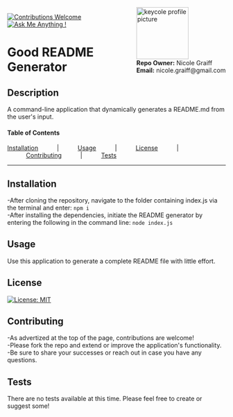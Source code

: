 
<div style='float:right; clear:both'><img src='https://avatars1.githubusercontent.com/u/18411209?s=460' alt='keycole profile picture' width='120'><div><b>Repo Owner:</b> Nicole Graiff</div><div><b>Email:</b> nicole.graiff@gmail.com</div></div>

[![Contributions Welcome](https://img.shields.io/badge/Contributions-Welcome-green.svg)](https://shields.io/)&nbsp;&nbsp;&nbsp;[![Ask Me Anything !](https://img.shields.io/badge/Ask%20me-anything-1abc9c.svg)](mailto:nicole.graiff@gmail.com)

<h1>Good README Generator</h1>

## Description
A command-line application that dynamically generates a README.md from the user's input.

#### Table of Contents
[Installation](#installation)&nbsp;&nbsp;&nbsp;&nbsp;&nbsp;&nbsp;&nbsp;&nbsp;&nbsp;&nbsp;&nbsp;|&nbsp;&nbsp;&nbsp;&nbsp;&nbsp;&nbsp;&nbsp;&nbsp;&nbsp;&nbsp;&nbsp;[Usage](#usage)&nbsp;&nbsp;&nbsp;&nbsp;&nbsp;&nbsp;&nbsp;&nbsp;&nbsp;&nbsp;&nbsp;|&nbsp;&nbsp;&nbsp;&nbsp;&nbsp;&nbsp;&nbsp;&nbsp;&nbsp;&nbsp;&nbsp;[License](#license)&nbsp;&nbsp;&nbsp;&nbsp;&nbsp;&nbsp;&nbsp;&nbsp;&nbsp;&nbsp;&nbsp;|&nbsp;&nbsp;&nbsp;&nbsp;&nbsp;&nbsp;&nbsp;&nbsp;&nbsp;&nbsp;&nbsp;[Contributing](#contributing)&nbsp;&nbsp;&nbsp;&nbsp;&nbsp;&nbsp;&nbsp;&nbsp;&nbsp;&nbsp;&nbsp;|&nbsp;&nbsp;&nbsp;&nbsp;&nbsp;&nbsp;&nbsp;&nbsp;&nbsp;&nbsp;&nbsp;[Tests](#tests)

---

## Installation
-After cloning the repository, navigate to the folder containing index.js via the terminal and enter: ```npm i``` <br> -After installing the dependencies, initiate the README generator by entering the following in the command line: ```node index.js```

## Usage
Use this application to generate a complete README file with little effort.

## License
[![License: MIT](https://img.shields.io/badge/License-MIT-yellow.svg)](https://opensource.org/licenses/MIT)

## Contributing
-As advertized at the top of the page, contributions are welcome! <br> -Please fork the repo and extend or improve the application's functionality. <br> -Be sure to share your successes or reach out in case you have any questions.

## Tests
There are no tests available at this time. Please feel free to create or suggest some!
